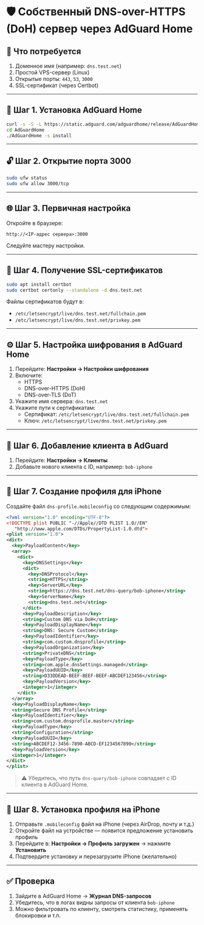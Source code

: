 # 🛡️ Собственный DNS-over-HTTPS (DoH) сервер через AdGuard Home

## 🧰 Что потребуется

1. Доменное имя (например: `dns.test.net`)
2. Простой VPS-сервер (Linux)
3. Открытые порты: `443`, `53`, `3000`
4. SSL-сертификат (через Certbot)

---

## 🔧 Шаг 1. Установка AdGuard Home

~~~~bash
curl -s -S -L https://static.adguard.com/adguardhome/release/AdGuardHome_linux_amd64.tar.gz | tar -xz
cd AdGuardHome
./AdGuardHome -s install
~~~~

---

## 🔓 Шаг 2. Открытие порта 3000

~~~~bash
sudo ufw status
sudo ufw allow 3000/tcp
~~~~

---

## 🌐 Шаг 3. Первичная настройка

Откройте в браузере:

~~~~
http://<IP-адрес сервера>:3000
~~~~

Следуйте мастеру настройки.

---

## 🔐 Шаг 4. Получение SSL-сертификатов

~~~~bash
sudo apt install certbot
sudo certbot certonly --standalone -d dns.test.net
~~~~

Файлы сертификатов будут в:

- `/etc/letsencrypt/live/dns.test.net/fullchain.pem`
- `/etc/letsencrypt/live/dns.test.net/privkey.pem`

---

## ⚙️ Шаг 5. Настройка шифрования в AdGuard Home

1. Перейдите: **Настройки → Настройки шифрования**
2. Включите:
   - HTTPS
   - DNS-over-HTTPS (DoH)
   - DNS-over-TLS (DoT)
3. Укажите имя сервера: `dns.test.net`
4. Укажите пути к сертификатам:
   - Сертификат: `/etc/letsencrypt/live/dns.test.net/fullchain.pem`
   - Ключ: `/etc/letsencrypt/live/dns.test.net/privkey.pem`

---

## 👤 Шаг 6. Добавление клиента в AdGuard

1. Перейдите: **Настройки → Клиенты**
2. Добавьте нового клиента с ID, например: `bob-iphone`

---

## 📄 Шаг 7. Создание профиля для iPhone

Создайте файл `dns-profile.mobileconfig` со следующим содержимым:

~~~~xml
<?xml version="1.0" encoding="UTF-8"?>
<!DOCTYPE plist PUBLIC "-//Apple//DTD PLIST 1.0//EN"
   "http://www.apple.com/DTDs/PropertyList-1.0.dtd">
<plist version="1.0">
<dict>
  <key>PayloadContent</key>
  <array>
    <dict>
      <key>DNSSettings</key>
      <dict>
        <key>DNSProtocol</key>
        <string>HTTPS</string>
        <key>ServerURL</key>
        <string>https://dns.test.net/dns-query/bob-iphone</string>
        <key>ServerName</key>
        <string>dns.test.net</string>
      </dict>
      <key>PayloadDescription</key>
      <string>Custom DNS via DoH</string>
      <key>PayloadDisplayName</key>
      <string>DNS: Secure Custom</string>
      <key>PayloadIdentifier</key>
      <string>com.custom.dnsprofile</string>
      <key>PayloadOrganization</key>
      <string>PrivateDNS</string>
      <key>PayloadType</key>
      <string>com.apple.dnsSettings.managed</string>
      <key>PayloadUUID</key>
      <string>D33DDEAD-BEEF-BEEF-BEEF-ABCDEF123456</string>
      <key>PayloadVersion</key>
      <integer>1</integer>
    </dict>
  </array>
  <key>PayloadDisplayName</key>
  <string>Secure DNS Profile</string>
  <key>PayloadIdentifier</key>
  <string>com.custom.dnsprofile.master</string>
  <key>PayloadType</key>
  <string>Configuration</string>
  <key>PayloadUUID</key>
  <string>ABCDEF12-3456-7890-ABCD-EF1234567890</string>
  <key>PayloadVersion</key>
  <integer>1</integer>
</dict>
</plist>
~~~~

> ⚠️ Убедитесь, что путь `dns-query/bob-iphone` совпадает с ID клиента в AdGuard Home.

---

## 📲 Шаг 8. Установка профиля на iPhone

1. Отправьте `.mobileconfig` файл на iPhone (через AirDrop, почту и т.д.)
2. Откройте файл на устройстве — появится предложение установить профиль
3. Перейдите в:
   **Настройки → Профиль загружен** → нажмите **Установить**
4. Подтвердите установку и перезагрузите iPhone (желательно)

---

## ✅ Проверка

1. Зайдите в AdGuard Home → **Журнал DNS-запросов**
2. Убедитесь, что в логах видны запросы от клиента `bob-iphone`
3. Можно фильтровать по клиенту, смотреть статистику, применять блокировки и т.п.
